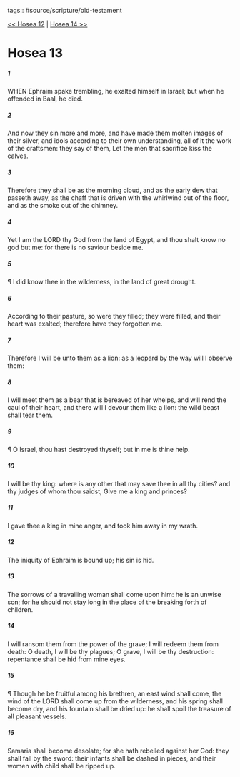 tags:: #source/scripture/old-testament

[<< Hosea 12](source/scripture/old-testament/28_Hosea/Hosea_12.md) | [Hosea 14 >>](source/scripture/old-testament/28_Hosea/Hosea_14.md)

# Hosea 13

##### 1

WHEN Ephraim spake trembling, he exalted himself in Israel; but when he offended in Baal, he died.

##### 2

And now they sin more and more, and have made them molten images of their silver, and idols according to their own understanding, all of it the work of the craftsmen: they say of them, Let the men that sacrifice kiss the calves.

##### 3

Therefore they shall be as the morning cloud, and as the early dew that passeth away, as the chaff that is driven with the whirlwind out of the floor, and as the smoke out of the chimney.

##### 4

Yet I am the LORD thy God from the land of Egypt, and thou shalt know no god but me: for there is no saviour beside me.

##### 5

¶ I did know thee in the wilderness, in the land of great drought.

##### 6

According to their pasture, so were they filled; they were filled, and their heart was exalted; therefore have they forgotten me.

##### 7

Therefore I will be unto them as a lion: as a leopard by the way will I observe them:

##### 8

I will meet them as a bear that is bereaved of her whelps, and will rend the caul of their heart, and there will I devour them like a lion: the wild beast shall tear them.

##### 9

¶ O Israel, thou hast destroyed thyself; but in me is thine help.

##### 10

I will be thy king: where is any other that may save thee in all thy cities? and thy judges of whom thou saidst, Give me a king and princes?

##### 11

I gave thee a king in mine anger, and took him away in my wrath.

##### 12

The iniquity of Ephraim is bound up; his sin is hid.

##### 13

The sorrows of a travailing woman shall come upon him: he is an unwise son; for he should not stay long in the place of the breaking forth of children.

##### 14

I will ransom them from the power of the grave; I will redeem them from death: O death, I will be thy plagues; O grave, I will be thy destruction: repentance shall be hid from mine eyes.

##### 15

¶ Though he be fruitful among his brethren, an east wind shall come, the wind of the LORD shall come up from the wilderness, and his spring shall become dry, and his fountain shall be dried up: he shall spoil the treasure of all pleasant vessels.

##### 16

Samaria shall become desolate; for she hath rebelled against her God: they shall fall by the sword: their infants shall be dashed in pieces, and their women with child shall be ripped up.
